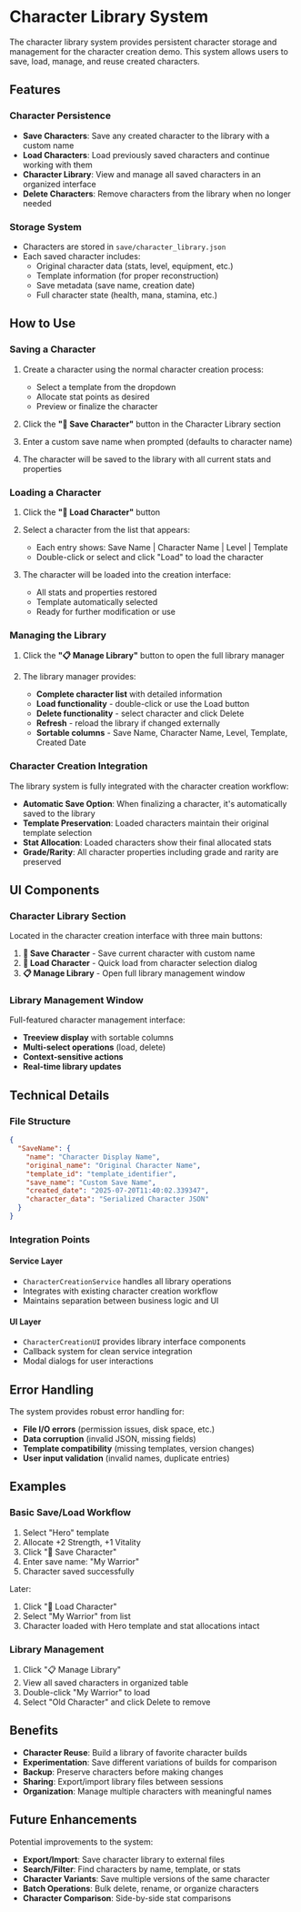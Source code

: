# Character Library System

The character library system provides persistent character storage and management for the character creation demo. This system allows users to save, load, manage, and reuse created characters.

## Features

### Character Persistence
- **Save Characters**: Save any created character to the library with a custom name
- **Load Characters**: Load previously saved characters and continue working with them  
- **Character Library**: View and manage all saved characters in an organized interface
- **Delete Characters**: Remove characters from the library when no longer needed

### Storage System
- Characters are stored in `save/character_library.json`
- Each saved character includes:
  - Original character data (stats, level, equipment, etc.)
  - Template information (for proper reconstruction)
  - Save metadata (save name, creation date)
  - Full character state (health, mana, stamina, etc.)

## How to Use

### Saving a Character

1. Create a character using the normal character creation process:
   - Select a template from the dropdown
   - Allocate stat points as desired
   - Preview or finalize the character

2. Click the **"💾 Save Character"** button in the Character Library section

3. Enter a custom save name when prompted (defaults to character name)

4. The character will be saved to the library with all current stats and properties

### Loading a Character

1. Click the **"📂 Load Character"** button

2. Select a character from the list that appears:
   - Each entry shows: Save Name | Character Name | Level | Template
   - Double-click or select and click "Load" to load the character

3. The character will be loaded into the creation interface:
   - All stats and properties restored
   - Template automatically selected  
   - Ready for further modification or use

### Managing the Library

1. Click the **"📋 Manage Library"** button to open the full library manager

2. The library manager provides:
   - **Complete character list** with detailed information
   - **Load functionality** - double-click or use the Load button
   - **Delete functionality** - select character and click Delete  
   - **Refresh** - reload the library if changed externally
   - **Sortable columns** - Save Name, Character Name, Level, Template, Created Date

### Character Creation Integration

The library system is fully integrated with the character creation workflow:

- **Automatic Save Option**: When finalizing a character, it's automatically saved to the library
- **Template Preservation**: Loaded characters maintain their original template selection
- **Stat Allocation**: Loaded characters show their final allocated stats
- **Grade/Rarity**: All character properties including grade and rarity are preserved

## UI Components

### Character Library Section
Located in the character creation interface with three main buttons:

1. **💾 Save Character** - Save current character with custom name
2. **📂 Load Character** - Quick load from character selection dialog  
3. **📋 Manage Library** - Open full library management window

### Library Management Window
Full-featured character management interface:
- **Treeview display** with sortable columns
- **Multi-select operations** (load, delete)
- **Context-sensitive actions**
- **Real-time library updates**

## Technical Details

### File Structure
```json
{
  "SaveName": {
    "name": "Character Display Name",
    "original_name": "Original Character Name", 
    "template_id": "template_identifier",
    "save_name": "Custom Save Name",
    "created_date": "2025-07-20T11:40:02.339347",
    "character_data": "Serialized Character JSON"
  }
}
```

### Integration Points

#### Service Layer
- `CharacterCreationService` handles all library operations
- Integrates with existing character creation workflow
- Maintains separation between business logic and UI

#### UI Layer
- `CharacterCreationUI` provides library interface components
- Callback system for clean service integration
- Modal dialogs for user interactions

## Error Handling

The system provides robust error handling for:

- **File I/O errors** (permission issues, disk space, etc.)
- **Data corruption** (invalid JSON, missing fields)
- **Template compatibility** (missing templates, version changes)  
- **User input validation** (invalid names, duplicate entries)

## Examples

### Basic Save/Load Workflow
1. Select "Hero" template
2. Allocate +2 Strength, +1 Vitality  
3. Click "💾 Save Character"
4. Enter save name: "My Warrior"
5. Character saved successfully

Later:
1. Click "📂 Load Character"
2. Select "My Warrior" from list
3. Character loaded with Hero template and stat allocations intact

### Library Management
1. Click "📋 Manage Library"
2. View all saved characters in organized table
3. Double-click "My Warrior" to load
4. Select "Old Character" and click Delete to remove

## Benefits

- **Character Reuse**: Build a library of favorite character builds
- **Experimentation**: Save different variations of builds for comparison
- **Backup**: Preserve characters before making changes
- **Sharing**: Export/import library files between sessions
- **Organization**: Manage multiple characters with meaningful names

## Future Enhancements

Potential improvements to the system:
- **Export/Import**: Save character library to external files
- **Search/Filter**: Find characters by name, template, or stats
- **Character Variants**: Save multiple versions of the same character
- **Batch Operations**: Bulk delete, rename, or organize characters
- **Character Comparison**: Side-by-side stat comparisons
